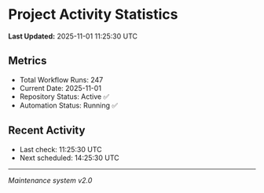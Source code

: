 # Project Activity Statistics

**Last Updated:** 2025-11-01 11:25:30 UTC

## Metrics
- Total Workflow Runs: 247
- Current Date: 2025-11-01
- Repository Status: Active ✅
- Automation Status: Running ✅

## Recent Activity
- Last check: 11:25:30 UTC
- Next scheduled: 14:25:30 UTC

---
*Maintenance system v2.0*

